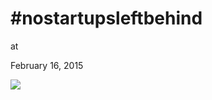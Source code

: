 # #nostartupsleftbehind











at

February 16, 2015















![](Screenshot%2Bfrom%2B2015-02-16%2B10%3A11%3A05.png)
